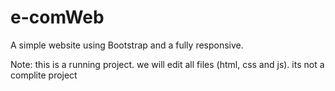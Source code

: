 # e-comWeb
A simple website using Bootstrap and a fully responsive.

Note: this is a running project. we will edit all files (html, css and js). its not a complite project
